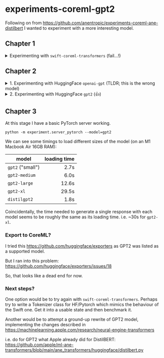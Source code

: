 # experiments-coreml-gpt2

Following on from https://github.com/anentropic/experiments-coreml-ane-distilbert I wanted to experiment with a more interesting model.

## Chapter 1
<details>
<summary>Experimenting with <code>swift-coreml-transformers</code> (fail...!)</summary>

https://github.com/huggingface/swift-coreml-transformers

The CoreML versions of these models aren't uploaded to Huggingface Hub, so we need to manually fetch them from the GitHub repo above.

`gpt2-512.mlmodel` has 341M parameters ([maybe?](https://github.com/huggingface/swift-coreml-transformers/issues/19#issuecomment-1493061055)) making it roughly equivalent to GPT-2-Medium (355M params).

Two other sizes are provided: `gpt2-256.mlmodel` (similar to base GPT2 "small") and `gpt2-64-12.mlmodel` (smaller than any OpenAI GPT2 model).

Even the smallest, `gpt2-64-12.mlmodel` takes 3 minutes to load (!) Now I appreciate why everyone uses notebooks...

We soon run into problems - since the .mlmodel is derived from a from-scratch rewrite of GPT2 in Swift, there seem to be some differences.

- the HF tokenizer gives inputs with `input_ids` and `attention_mask` arrays, but the mlmodel expects `input_ids` and `position_ids`. I guessed the latter are equivalent, but not sure.
- it looks like the tokenizer vocab is different between the [Swift-CoreML](https://github.com/huggingface/swift-coreml-transformers/blob/079477b014f3a416914888d829460c1a571556b3/Resources/gpt2-vocab.json) implementation and the [usual one](https://huggingface.co/openai-gpt/raw/main/tokenizer.json).  I think this explains the nonsense I got when trying to decode the `output_logits`.
- Because it's in Swift I can't easily use their tokenizer for this, I want to use a Huggingface one

It seems like my best bet is to ignore this repo (which hasn't been touched since 2019, and so will not have any ANE-friendly optimisations anyway) and instead use `coremltools` to convert an original OpenAI GPT2 model to coreml format.
</details>

## Chapter 2
<details>
<summary>1. Experimenting with HuggingFace <code>openai-gpt</code> (TLDR; this is the wrong model)</summary>

I first tried the model at https://huggingface.co/openai-gpt

Just experimenting in ipython console at first, I tried the "how to use this model in PyTorch" example code:

```python
from transformers import OpenAIGPTTokenizer, OpenAIGPTModel
import torch

tokenizer = OpenAIGPTTokenizer.from_pretrained("openai-gpt")
model = OpenAIGPTModel.from_pretrained("openai-gpt")

inputs = tokenizer("Hello, my dog is cute", return_tensors="pt")
outputs = model(**inputs)

last_hidden_states = outputs.last_hidden_state
```

Firstly, this loads pleasingly fast, especially compared to the 3 minute nightmare of the swift-coreml-transformers.

It's not clear what `last_hidden_states` represents, but I assumed maybe it contains token ids that can be decoded back to string via the tokenizer. I did not quickly find any instructions via Google, I asked ChatGPT but it started going round in circles giving me recipes that didn't work - usually a sign I'm on the wrong track.

Meanwhile Im aware I'm ignoring the more obvious code example above it:

```python
from transformers import pipeline, set_seed
generator = pipeline('text-generation', model='openai-gpt')
set_seed(42)
generator("Hello, I'm a language model,", max_length=30, num_return_sequences=5)
```

It works but gives low-quality completions, such as:

> Hello, I'm a language model,

> he said, when i was finished.'ah well,'said the man,'that's

The reason is likely found in this message that printed when we initialised the pipeline:

> Some weights of OpenAIGPTLMHeadModel were not initialized from the model checkpoint at openai-gpt and are newly initialized: ['position_ids']
> You should probably TRAIN this model on a down-stream task to be able to use it for predictions and inference.

I'd originally picked this model because it sounded more 'official'. Actually now I am thinking this is actually GPT-1 🤦🏻‍♂️🤦🏻‍♂️🤦🏻‍♂️
</details>

<details>
<summary>2. Experimenting with HuggingFace <code>gpt2</code> (👍)</summary>

### Generate something


Let's try the same with https://huggingface.co/gpt2 instead:

```python
from transformers import pipeline, set_seed
generator = pipeline('text-generation', model='gpt2')
set_seed(42)
generator("Hello, I'm a language model,", max_length=30, num_return_sequences=5)
```

> Hello, I'm a language model,

> I'm writing a new language for you. But first, I'd like to tell you about the language itself

Much better!

I believe this is the "small" 124M param version of the model, some related model names on HF are: `gpt2-medium`, `gpt2-large`, `gpt2-xl`.

It seems zippy enough that I'll probably try a larger one once I get things working.

There is also `distilgpt2` which [apparently](https://transformer.huggingface.co/model/distil-gpt2) _"weighs 37% less, and is twice as fast as its OpenAI counterpart, while keeping the same generative power"_. So that could be worth a try, though I think only "small" version exists.

### Towards converting to CoreML

So, I'm hoping to use the `coremltools` to convert the PyTorch GPT2 to a CoreML model, to compare how it runs.

It seems like I will need to look inside the pipeline.

I can see that the basic idea of decoding tokens was correct: https://github.com/huggingface/transformers/blob/main/src/transformers/pipelines/text_generation.py#L270

I don't find any mention of `last_hidden_states`, instead the model returns a key `generated_sequence`. I guess this is due to different way they call the model here: https://github.com/huggingface/transformers/blob/main/src/transformers/pipelines/text_generation.py#L251

From here we can work up a modified example:

```python
from transformers import GPT2Tokenizer, GPT2LMHeadModel

tokenizer = GPT2Tokenizer.from_pretrained('gpt2')
model = GPT2LMHeadModel.from_pretrained('gpt2')
text = "Hello, I'm a language model,"
encoded_input = tokenizer(text, return_tensors='pt')

generated_sequence = model.generate(
    input_ids=encoded_input['input_ids'],
    attention_mask=encoded_input['attention_mask'],
    max_length=30,
)
out_b = generated_sequence.shape[0]
in_b = encoded_input['input_ids'].shape[0]
generated_sequence = generated_sequence.reshape(
    in_b, out_b // in_b, *generated_sequence.shape[1:]
)

generated_sequence = generated_sequence[0].numpy().tolist()

records = [
    tokenizer.decode(
        sequence,
        skip_special_tokens=True,
        clean_up_tokenization_spaces=True,
    )
    for sequence in generated_sequence
]
print(records)
```

This gives us:

```python
["Hello, I'm a language model, not a programming language. I'm a language model. I'm a language model. I'm a language model"]
```

So it "works", but the generation quality is worse for some reason.

(I also tried with `num_return_sequences=5` but got "`ValueError: num_return_sequences has to be 1, but is 5 when doing greedy search.`"... not sure what that means)

I asked ChatGPT for help and it suggested I need to do "top-p sampling" and gave a modified code:

```python
from transformers import GPT2Tokenizer, GPT2LMHeadModel

tokenizer = GPT2Tokenizer.from_pretrained('gpt2')
model = GPT2LMHeadModel.from_pretrained('gpt2')

text = "Hello, I'm a language model,"
encoded_input = tokenizer(text, return_tensors='pt')

# Set the sampling parameters
temperature = 1.0
top_k = 0
top_p = 0.9

# Generate text
output_sequences = model.generate(
    input_ids=encoded_input['input_ids'],
    attention_mask=encoded_input['attention_mask'],
    max_length=30,
    temperature=temperature,
    top_k=top_k,
    top_p=top_p,
    repetition_penalty=1.0,
    do_sample=True,
    num_return_sequences=5,
)

# Decode generated text
generated_sequences = []
for generated_sequence in output_sequences:
    generated_sequence = generated_sequence.tolist()
    text = tokenizer.decode(generated_sequence, clean_up_tokenization_spaces=True)
    total_sequence = (
        text[len(tokenizer.decode(encoded_input['input_ids'][0], clean_up_tokenization_spaces=True)) :]
    )
    generated_sequences.append(total_sequence)

print(generated_sequences)
```

This actually worked perfectly (and also showed me how to return multiple answers from `generate`), it gives results like:

```
[' I\'m not speaking to your computer, I\'m speaking to your text."\n\nHe touched his yellow leather',
 ' so naturally I started to think about it and come up with the idea to write some models of a language called',
 " so once I learn python in this context I'm excited about python, the language I'm going to be using",
 " and I'm a saying unit. I'm drawing the game. It's a game in a very visual style",
 " not a language scientist. If the writing algorithms on the above logic weren't incorrect and the writers were really interested"]
 ```

I think these are not quite as good as the first output value from the pipeline still (_"I'm writing a new language for you. But first, I'd like to tell you about the language itself"_) but perhaps it's just a question of tweaking the parameters.

Some info about these parameters:
- https://docs.cohere.ai/docs/controlling-generation-with-top-k-top-p
- https://huggingface.co/blog/how-to-generate  
  this one also suggests some other `generate` params to try

Using `temperature=0.85`, `top_k=50` and `top-p=0.99` I can get output like:

```
[" one of the best ever. I've worked on writing a lot of languages. But I've also done a",
 " a language model of software. I think it's good for me, because I get to have this little little",
 " so I'm interested in the various types of languages and how they interact with each other. I think it's",
 ' not a science fiction or fantasy, so when you write a character and you want to change their brain function,',
 " I'm a framework for building applications for web servers. I wrote this in Java at the beginning, but now"]
```

These are looking good now!

### Will it be possible?

In the meantime I have seen there may be some problems converting GPT-2 to CoreML: https://discuss.huggingface.co/t/conversion-to-coreml-for-on-device-use/13284

I also found this: https://github.com/huggingface/exporters/

HF made a library for converting their `transformers` models to CoreML 👍🎉  It's about 1 year old at time of writing and still marked as WIP, but it sounds like exactly what I want.

We can see here that GPT2 (and DistilGPT2) are supported: https://github.com/huggingface/exporters/blob/main/MODELS.md

Unfortunately we need the `GPT2LMHeadModel` for text generation, which is supported with caveat "no `use_past`". We can [see here](https://github.com/huggingface/exporters#exporting-a-decoder-model) that that corresponds to the `use_cache` arg in HF `GPT2Config`.

The docs say:

> **`use_cache`** (`bool`, _optional_, defaults to `True`) — Whether or not the model should return the last key/values attentions (not used by all models).

Googling for what this means didn't turn up much. ChatGPT explained:

> If `use_cache` is set to `True`, the model will cache the previous hidden states and attention values generated during inference. This can significantly speed up inference on longer sequences since the model does not need to recompute the entire sequence for each forward pass. Instead, it only computes the new portion of the sequence that is being generated.
>
> However, if `use_cache` is set to `False`, the model will not use the cache during inference. This means that the model will need to recompute the entire sequence for each forward pass, which can be slower and more computationally expensive, especially for longer sequences.

This sounds to me like a 'forward pass' is the process of generating a new token.

If this plausible info is correct, and not a hallucination, then it suggests the model retains all its capabilities with `use_cache=False` but will run slower, increasingly so when generating longer outputs.

This looks like the way forward for now.

There is also: https://github.com/huggingface/optimum, which _"provides multiple tools to export and run optimized models on various ecosystems"_.  One of those is ONNX, which itself [provides CoreML support](https://onnxruntime.ai/docs/execution-providers/CoreML-ExecutionProvider.html) ...and the `optimum` ONNX provider has an FP16 option, which I think was one of the prerequisites for running on ANE. Something to look into.

See also https://github.com/huggingface/exporters/issues/8

</details>

## Chapter 3

At this stage I have a basic PyTorch server working.

```
python -m experiment.server_pytorch --model=gpt2
```

We can see some timings to load different sizes of the model (on an M1 Macbook Air 16GB RAM):

| model | loading time |
|-|-:|
| `gpt2` ("small") |  2.7s |
| `gpt2-medium`    |  6.0s |
| `gpt2-large`     | 12.6s |
| `gpt2-xl`        | 29.5s |
| `distilgpt2`     |  1.8s |

Coincidentally, the time needed to generate a single response with each model seems to be roughly the same as its loading time. i.e. ~30s for `gpt2-xl`.

### Export to CoreML?

I tried this https://github.com/huggingface/exporters as GPT2 was listed as a supported model.

But I ran into this problem: https://github.com/huggingface/exporters/issues/18

So, that looks like a dead end for now.

### Next steps?

One option would be to try again with `swift-coreml-transformers`. Perhaps try to write a Tokenizer class for HF/Pytorch which mimics the behaviour of the Swift one. Get it into a usable state and then benchmark it.

Another would be to attempt a ground-up rewrite of GPT2 model, implementing the changes described in https://machinelearning.apple.com/research/neural-engine-transformers

i.e. do for GPT2 what Apple already did for DistilBERT:
https://github.com/apple/ml-ane-transformers/blob/main/ane_transformers/huggingface/distilbert.py

